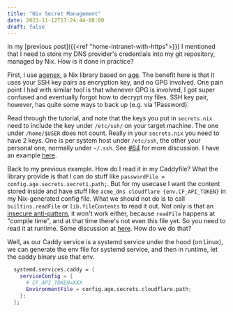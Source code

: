 ```yaml
---
title: "Nix Secret Management"
date: 2023-11-12T17:24:44-08:00
draft: false
---
```


In my [previous post]({{<ref "home-intranet-with-https">}}) I mentioned that I need to store my DNS provider's credentials into my git repository, managed by Nix. How is it done in practice?

First, I use [agenex](https://github.com/ryantm/agenix), a Nix library based on [age](https://github.com/FiloSottile/age). The benefit here is that it uses your SSH key pairs as encryption key, and no GPG involved. One pain point I had with similar tool is that whenever GPG is involved, I got super confused and eventually forgot how to decrypt my files. SSH key pair, however, has quite some ways to back up (e.g. via 1Password).

Read through the tutorial, and note that the keys you put in `secrets.nix` need to include the key under `/etc/ssh/` on your target machine. The one under `/home/$USER` does not count. Really in your `secrets.nix` you need to have 2 keys. One is per system host under `/etc/ssh`, the other your personal one, normally under `~/.ssh`. See [#64](https://github.com/ryantm/agenix/issues/64) for more discussion. I have an example [here](https://github.com/yodahuang/god-complex/blob/d8343574466a95db08ebff8e1f03efab0e16bf3b/secrets/secrets.nix).

Back to my previous example. How do I read it in my Caddyfile? What the library provide is that I can do stuff like `passwordFile = config.age.secrets.secret1.path;`. But for my usecase I want the content stored inside and have stuff like `acme_dns cloudflare {env.CF_API_TOKEN}` in my Nix-generated config file. What we should not do is to call `builtins.readFile` or `lib.fileContents` to read it out. Not only is that an [insecure anti-pattern](https://github.com/ryantm/agenix#builtinsreadfile-anti-pattern), it won't work either, because `readFile` happens at "compile time", and at that time there's not even this file yet. So you need to read it at runtime. Some discussion at [here](https://github.com/divnix/digga/discussions/319). How do we do that?

Well, as our Caddy service is a systemd service under the hood (on Linux), we can generate the env file for systemd service, and then in runtime, let the caddy binary use that env.
```nix
  systemd.services.caddy = {
    serviceConfig = {
      # CF_API_TOKEN=XXX
      EnvironmentFile = config.age.secrets.cloudflare.path;
    };
  };
```
